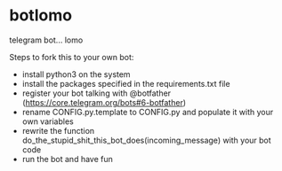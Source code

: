 # botlomo
telegram bot... lomo

Steps to fork this to your own bot:
* install python3 on the system
* install the packages specified in the requirements.txt file
* register your bot talking with @botfather (https://core.telegram.org/bots#6-botfather)
* rename CONFIG.py.template to CONFIG.py and populate it with your own variables
* rewrite the function do_the_stupid_shit_this_bot_does(incoming_message) with your bot code
* run the bot and have fun
